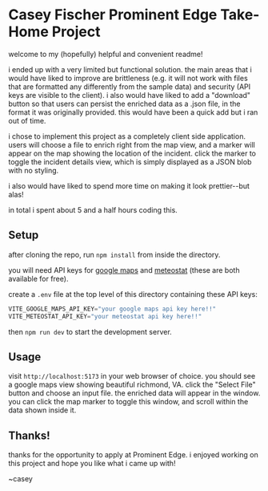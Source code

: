 # Casey Fischer Prominent Edge Take-Home Project

welcome to my (hopefully) helpful and convenient readme!

i ended up with a very limited but functional solution. the main areas that
i would have liked to improve are brittleness (e.g. it will not work with files
that are formatted any differently from the sample data) and security (API keys
are visible to the client). i also would have liked to add a "download" button
so that users can persist the enriched data as a .json file, in the format it
was originally provided. this would have been a quick add but i ran out of time.

i chose to implement this project as a completely client side application. users
will choose a file to enrich right from the map view, and a marker will appear
on the map showing the location of the incident. click the marker to toggle the
incident details view, which is simply displayed as a JSON blob with no styling.

i also would have liked to spend more time on making it look prettier--but alas!

in total i spent about 5 and a half hours coding this.

## Setup

after cloning the repo, run `npm install` from inside the directory.

you will need API keys for [google maps](https://console.cloud.google.com/apis/library/maps-backend.googleapis.com) and [meteostat](https://rapidapi.com/meteostat/api/meteostat/pricing) (these are both available for
free).

create a `.env` file at the top level of this directory containing these API keys:

```js
VITE_GOOGLE_MAPS_API_KEY="your google maps api key here!!"
VITE_METEOSTAT_API_KEY="your meteostat api key here!!"
```

then `npm run dev` to start the development server.

## Usage

visit `http://localhost:5173` in your web browser of choice. you should see a google
maps view showing beautiful richmond, VA. click the "Select File" button and choose 
an input file. the enriched data will appear in the window. you can click the map
marker to toggle this window, and scroll within the data shown inside it.

## Thanks!

thanks for the opportunity to apply at Prominent Edge. i enjoyed working on this
project and hope you like what i came up with!

~casey
